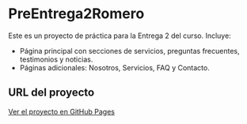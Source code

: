 # PreEntrega2Romero
Este es un proyecto de práctica para la Entrega 2 del curso. Incluye:
- Página principal con secciones de servicios, preguntas frecuentes, testimonios y noticias.
- Páginas adicionales: Nosotros, Servicios, FAQ y Contacto.

## URL del proyecto
[Ver el proyecto en GitHub Pages](https://secreto21.github.io/Pre-entrega2_proyectoRomero/Pages/nosotros.html)
